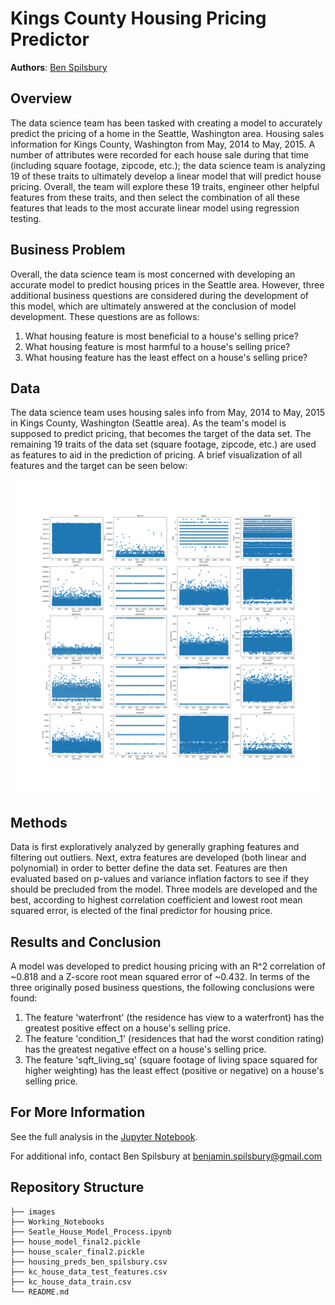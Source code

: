 # Kings County Housing Pricing Predictor

**Authors**: [Ben Spilsbury](mailto:benjamin.spilsbury@gmail.com)

## Overview

The data science team has been tasked with creating a model to accurately predict the pricing of a home in the Seattle, Washington area. Housing sales information for Kings County, Washington from May, 2014 to May, 2015. A number of attributes were recorded for each house sale during that time (including square footage, zipcode, etc.); the data science team is analyzing 19 of these traits to ultimately develop a linear model that will predict house pricing. Overall, the team will explore these 19 traits, engineer other helpful features from these traits, and then select the combination of all these features that leads to the most accurate linear model using regression testing.

## Business Problem

Overall, the data science team is most concerned with developing an accurate model to predict housing prices in the Seattle area. However, three additional business questions are considered during the development of this model, which are ultimately answered at the conclusion of model development. These questions are as follows:

1. What housing feature is most beneficial to a house's selling price?
2. What housing feature is most harmful to a house's selling price?
3. What housing feature has the least effect on a house's selling price?

## Data

The data science team uses housing sales info from May, 2014 to May, 2015 in Kings County, Washington (Seattle area). As the team's model is supposed to predict pricing, that becomes the target of the data set. The remaining 19 traits of the data set (square footage, zipcode, etc.) are used as features to aid in the prediction of pricing. A brief visualization of all features and the target can be seen below:

![housing_features.png](./images/housing_features.png)

## Methods

Data is first exploratively analyzed by generally graphing features and filtering out outliers. Next, extra features are developed (both linear and polynomial) in order to better define the data set. Features are then evaluated based on p-values and variance inflation factors to see if they should be precluded from the model. Three models are developed and the best, according to highest correlation coefficient and lowest root mean squared error, is elected of the final predictor for housing price.

## Results and Conclusion

A model was developed to predict housing pricing with an R^2 correlation of ~0.818 and a Z-score root mean squared error of ~0.432. In terms of the three originally posed business questions, the following conclusions were found:

1. The feature 'waterfront' (the residence has view to a waterfront) has the greatest positive effect on a house's selling price.
2. The feature 'condition_1' (residences that had the worst condition rating) has the greatest negative effect on a house's selling price.
3. The feature 'sqft_living_sq' (square footage of living space squared for higher weighting) has the least effect (positive or negative) on a house's selling price.

## For More Information

See the full analysis in the [Jupyter Notebook](./Seatle_House_Model_Process.ipynb).

For additional info, contact Ben Spilsbury at [benjamin.spilsbury@gmail.com](mailto:benjamin.spilsbury@gmail.com)

## Repository Structure

```
├── images
├── Working_Notebooks
├── Seatle_House_Model_Process.ipynb
├── house_model_final2.pickle
├── house_scaler_final2.pickle
├── housing_preds_ben_spilsbury.csv
├── kc_house_data_test_features.csv
├── kc_house_data_train.csv
└── README.md
